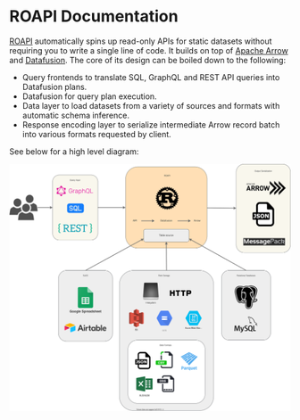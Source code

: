 # ROAPI Documentation

[ROAPI](https://github.com/roapi/roapi) automatically spins up read-only APIs
for static datasets without requiring you to write a single line of code. It
builds on top of [Apache Arrow](https://github.com/apache/arrow) and
[Datafusion](https://github.com/apache/arrow/tree/master/rust/datafusion). The
core of its design can be boiled down to the following:

* Query frontends to translate SQL, GraphQL and REST API queries into
Datafusion plans.
* Datafusion for query plan execution.
* Data layer to load datasets from a variety of sources and formats with
automatic schema inference.
* Response encoding layer to serialize intermediate Arrow record batch into
various formats requested by client.

See below for a high level diagram:

<img alt="roapi-design-diagram" src="./images/roapi.svg">
